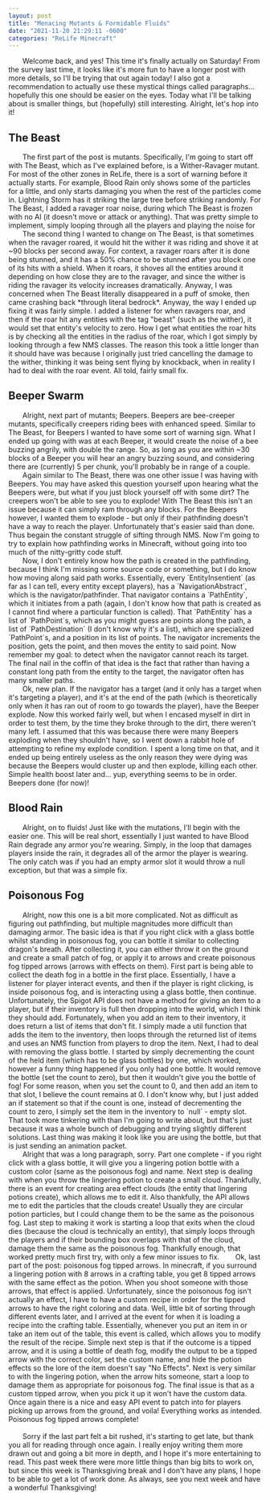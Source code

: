 ```yaml
---
layout: post
title: "Menacing Mutants & Formidable Fluids"
date: "2021-11-20 21:29:11 -0600"
categories: "ReLife Minecraft"
---
```


&emsp;&emsp;Welcome back, and yes! This time it's finally actually on Saturday! From the survey last time, it looks like it's more fun to have a longer post with more details, so I'll be trying that out again today! I also got a recommendation to actually use these mystical things called paragraphs... hopefully this one should be easier on the eyes. Today what I'll be talking about is smaller things, but (hopefully) still interesting. Alright, let's hop into it!
<h2>The Beast</h2>
&emsp;&emsp;The first part of the post is mutants. Specifically, I'm going to start off with The Beast, which as I've explained before, is a Wither-Ravager mutant. For most of the other zones in ReLife, there is a sort of warning before it actually starts. For example, Blood Rain only shows some of the particles for a little, and only starts damaging you when the rest of the particles come in. Lightning Storm has it striking the large tree before striking randomly. For The Beast, I added a ravager roar noise, during which The Beast is frozen with no AI (it doesn't move or attack or anything). That was pretty simple to implement, simply looping through all the players and playing the noise for<br>
&emsp;&emsp;The second thing I wanted to change on The Beast, is that sometimes when the ravager roared, it would hit the wither it was riding and shove it at ~90 blocks per second away. For context, a ravager roars after it is done being stunned, and it has a 50% chance to be stunned after you block one of its hits with a shield. When it roars, it shoves all the entities around it depending on how close they are to the ravager, and since the wither is riding the ravager its velocity increases dramatically. Anyway, I was concerned when The Beast literally disappeared in a puff of smoke, then came crashing back *through literal bedrock*. Anyway, the way I ended up fixing it was fairly simple. I added a listener for when ravagers roar, and then if the roar hit any entities with the tag "beast" (such as the wither), it would set that entity's velocity to zero. How I get what entities the roar hits is by checking all the entities in the radius of the roar, which I got simply by looking through a few NMS classes. The reason this took a little longer than it should have was because I originally just tried cancelling the damage to the wither, thinking it was being sent flying by knockback, when in reality I had to deal with the roar event. All told, fairly small fix.
<br>
<h2>Beeper Swarm</h2>
&emsp;&emsp;Alright, next part of mutants; Beepers. Beepers are bee-creeper mutants, specifically creepers riding bees with enhanced speed. Similar to The Beast, for Beepers I wanted to have some sort of warning sign. What I ended up going with was at each Beeper, it would create the noise of a bee buzzing angrily, with double the range. So, as long as you are within ~30 blocks of a Beeper you will hear an angry buzzing sound, and considering there are (currently) 5 per chunk, you'll probably be in range of a couple.<br>
&emsp;&emsp;Again similar to The Beast, there was one other issue I was having with Beepers. You may have asked this question yourself upon hearing what the Beepers were, but what if you just block yourself off with some dirt? The creepers won't be able to see you to explode! With The Beast this isn't an issue because it can simply ram through any blocks. For the Beepers however, I wanted them to explode - but only if their pathfinding doesn't have a way to reach the player. Unfortunately that's easier said than done. Thus begain the constant struggle of sifting through NMS. Now I'm going to try to explain how pathfinding works in Minecraft, without going into too much of the nitty-gritty code stuff.<br>
&emsp;&emsp;Now, I don't entirely know how the path is created in the pathfinding, because I think I'm missing some source code or something, but I do know how moving along said path works. Essentially, every `EntityInsentient` (as far as I can tell, every entity except players), has a `NavigationAbstract`, which is the navigator/pathfinder. That navigator contains a `PathEntity`, which it initiates from a path (again, I don't know how that path is created as I cannot find where a particular function is called). That `PathEntity` has a list of `PathPoint`s, which as you might guess are points along the path, a list of `PathDestination` (I don't know why it's a list), which are specialized `PathPoint`s, and a position in its list of points. The navigator increments the position, gets the point, and then moves the entity to said point. Now remember my goal: to detect when the navigator cannot reach its target. The final nail in the coffin of that idea is the fact that rather than having a constant long path from the entity to the target, the navigator often has many smaller paths.<br>
&emsp;&emsp;Ok, new plan. If the navigator has a target (and it only has a target when it's targeting a player), and it's at the end of the path (which is theoretically only when it has ran out of room to go towards the player), have the Beeper explode. Now this worked fairly well, but when I encased myself in dirt in order to test them, by the time they broke through to the dirt, there weren't many left. I assumed that this was because there were many Beepers exploding when they shouldn't have, so I went down a rabbit hole of attempting to refine my explode condition. I spent a long time on that, and it ended up being entirely useless as the only reason they were dying was because the Beepers would cluster up and then explode, killing each other. Simple health boost later and... yup, everything seems to be in order. Beepers done (for now)!
<br>
<h2>Blood Rain</h2>
&emsp;&emsp;Alright, on to fluids! Just like with the mutations, I'll begin with the easier one. This will be real short, essentially I just wanted to have Blood Rain degrade any armor you're wearing. Simply, in the loop that damages players inside the rain, it degrades all of the armor the player is wearing. The only catch was if you had an empty armor slot it would throw a null exception, but that was a simple fix.
<br>
<h2>Poisonous Fog</h2>
&emsp;&emsp;Alright, now this one is a bit more complicated. Not as difficult as figuring out pathfinding, but multiple magnitudes more difficult than damaging armor. The basic idea is that if you right click with a glass bottle whilst standing in poisonous fog, you can bottle it similar to collecting dragon's breath. After collecting it, you can either throw it on the ground and create a small patch of fog, or apply it to arrows and create poisonous fog tipped arrows (arrows with effects on them). First part is being able to collect the death fog in a bottle in the first place. Essentially, I have a listener for player interact events, and then if the player is right clicking, is inside poisonous fog, and is interacting using a glass bottle, then continue. Unfortunately, the Spigot API does not have a method for giving an item to a player, but if their inventory is full then dropping into the world, which I think they should add. Fortunately, when you add an item to their inventory, it does return a list of items that don't fit. I simply made a util function that adds the item to the inventory, then loops through the returned list of items and uses an NMS function from players to drop the item. Next, I had to deal with removing the glass bottle. I started by simply decrementing the count of the held item (which has to be glass bottles) by one, which worked, however a funny thing happened if you only had one bottle. It would remove the bottle (set the count to zero), but then it wouldn't give you the bottle of fog! For some reason, when you set the count to 0, and then add an item to that slot, I believe the count remains at 0. I don't know why, but I just added an if statement so that if the count is one, instead of decrementing the count to zero, I simply set the item in the inventory to `null` - empty slot. That took more tinkering with than I'm going to write about, but that's just because it was a whole bunch of debugging and trying slightly different solutions. Last thing was making it look like you are using the bottle, but that is just sending an animation packet.<br>
&emsp;&emsp;Alright that was a long paragraph, sorry. Part one complete - if you right click with a glass bottle, it will give you a lingering potion bottle with a custom color (same as the poisonous fog) and name. Next step is dealing with when you throw the lingering potion to create a small cloud. Thankfully, there is an event for creating area effect clouds (the entity that lingering potions create), which allows me to edit it. Also thankfully, the API allows me to edit the particles that the clouds create! Usually they are circular potion particles, but I could change them to be the same as the poisonous fog. Last step to making it work is starting a loop that exits when the cloud dies (because the cloud is technically an entity), that simply loops through the players and if their bounding box overlaps with that of the cloud, damage them the same as the poisonous fog. Thankfully enough, that worked pretty much first try, with only a few minor issues to fix.
&emsp;&emsp;Ok, last part of the post: poisonous fog tipped arrows. In minecraft, if you surround a lingering potion with 8 arrows in a crafting table, you get 8 tipped arrows with the same effect as the potion. When you shoot someone with those arrows, that effect is applied. Unfortunately, since the poisonous fog isn't actually an effect, I have to have a custom recipe in order for the tipped arrows to have the right coloring and data. Well, little bit of sorting through different events later, and I arrived at the event for when it is loading a recipe into the crafting table. Essentially, whenever you put an item in or take an item out of the table, this event is called, which allows you to modify the result of the recipe. Simple next step is that if the outcome is a tipped arrow, and it is using a bottle of death fog, modify the output to be a tipped arrow with the correct color, set the custom name, and hide the potion effects so the lore of the item doesn't say "No Effects". Next is very similar to with the lingering potion, when the arrow hits someone, start a loop to damage them as appropriate for poisonous fog. The final issue is that as a custom tipped arrow, when you pick it up it won't have the custom data. Once again there is a nice and easy API event to patch into for players picking up arrows from the ground, and voila! Everything works as intended. Poisonous fog tipped arrows complete!<br>
<br>
&emsp;&emsp;Sorry if the last part felt a bit rushed, it's starting to get late, but thank you all for reading through once again. I really enjoy writing them more drawn out and going a bit more in depth, and I hope it's more entertaining to read. This past week there were more little things than big bits to work on, but since this week is Thanksgiving break and I don't have any plans, I hope to be able to get a lot of work done. As always, see you next week and have a wonderful Thanksgiving!
